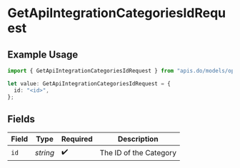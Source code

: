 # GetApiIntegrationCategoriesIdRequest

## Example Usage

```typescript
import { GetApiIntegrationCategoriesIdRequest } from "apis.do/models/operations";

let value: GetApiIntegrationCategoriesIdRequest = {
  id: "<id>",
};
```

## Fields

| Field                  | Type                   | Required               | Description            |
| ---------------------- | ---------------------- | ---------------------- | ---------------------- |
| `id`                   | *string*               | :heavy_check_mark:     | The ID of the Category |